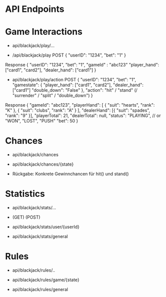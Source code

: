 # API Endpoints

# Game Interactions
- api/blackjack/play/...

- /api/blackjack/play
POST
  {
    "userID": "1234",
    "bet": "1"
}

Response
{
    "userID": "1234",
    "bet": "1",
    "gameId" : "abc123"
    "player_hand": ["card1", "card2"],
    "dealer_hand": ["card1"]
}

- api/blackjack/play/action
POST
{
  "userID": "1234",
  "bet": "1",
  "gamestate": {
        "player_hand": ["card1", "card2"],
        "dealer_hand": ["card1"]
        "double_down": "False"
  },
  "action": "hit" / "stand" (/ "surrender" / "split" / "double_down")
}

Response
{
  "gameId": "abc123",
  "playerHand": [
  { "suit": "hearts", "rank": "K" },
  { "suit": "clubs", "rank": "A" }
  ],
  "dealerHand": [{ "suit": "spades", "rank": "9" }],
  "playerTotal": 21,
  "dealerTotal": null,
  "status": "PLAYING", // or "WON", "LOST", "PUSH"
  "bet": 50
  }

# Chances
- api/blackjack/chances

- api/blackjack/chances/{state}
- Rückgabe: Konkrete Gewinnchancen für hit() und stand()

# Statistics
- api/blackjack/stats/...
- (GET) (POST)

- api/blackjack/stats/user/{userId}
- api/blackjack/stats/general

# Rules
- api/blackjack/rules/..

- api/blackjack/rules/game/{state}
- api/blackjack/rules/general
